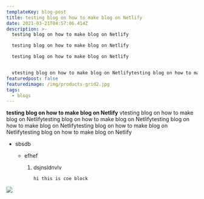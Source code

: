 ```yaml
---
templateKey: blog-post
title: testing blog on how to make blog on Netlify
date: 2021-03-21T04:57:06.414Z
description: >-
  testing blog on how to make blog on Netlify

  testing blog on how to make blog on Netlify

  testing blog on how to make blog on Netlify


  vtesting blog on how to make blog on Netlifytesting blog on how to make blog on Netlifytesting blog on how to make blog on Netlifytesting blog on how to make blog on Netlifytesting blog on how to make blog on Netlify
featuredpost: false
featuredimage: /img/products-grid2.jpg
tags:
  - blogs
---
```

<!--StartFragment-->

**testing blog on how to make blog on Netlify** vtesting blog on how to make blog on Netlifytesting blog on how to make blog on Netlifytesting blog on how to make blog on Netlifytesting blog on how to make blog on Netlifytesting blog on how to make blog on Netlify

* sbsdb

  * efhef

    1. dsjnsldnvlv

       ```
       hi this is coe block

       ```

<!--EndFragment-->

![](/img/apple-touch-icon.png)